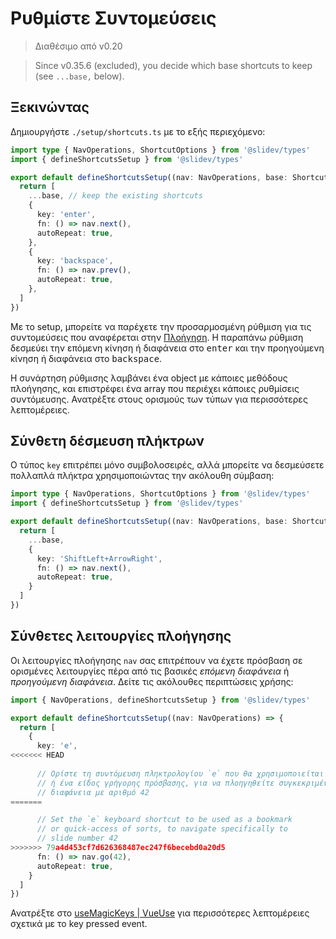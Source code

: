 # Ρυθμίστε Συντομεύσεις

> Διαθέσιμο από v0.20

> Since v0.35.6 (excluded), you decide which base shortcuts to keep (see `...base,` below).

<Environment type="client" />

## Ξεκινώντας

Δημιουργήστε `./setup/shortcuts.ts` με το εξής περιεχόμενο:

```ts
import type { NavOperations, ShortcutOptions } from '@slidev/types'
import { defineShortcutsSetup } from '@slidev/types'

export default defineShortcutsSetup((nav: NavOperations, base: ShortcutOptions[]) => {
  return [
    ...base, // keep the existing shortcuts
    {
      key: 'enter',
      fn: () => nav.next(),
      autoRepeat: true,
    },
    {
      key: 'backspace',
      fn: () => nav.prev(),
      autoRepeat: true,
    },
  ]
})
```

Με το setup, μπορείτε να παρέχετε την προσαρμοσμένη ρύθμιση για τις συντομεύσεις που αναφέρεται στην [Πλοήγηση](/guide/navigation#μπάρα-πλοήγησης). Η παραπάνω ρύθμιση δεσμεύει την επόμενη κίνηση ή διαφάνεια στο <kbd>enter</kbd> και την προηγούμενη κίνηση ή διαφάνεια στο <kbd>backspace</kbd>.

Η συνάρτηση ρύθμισης λαμβάνει ένα object με κάποιες μεθόδους πλοήγησης, και επιστρέφει ένα array που περιέχει κάποιες ρυθμίσεις συντόμευσης. Ανατρέξτε στους ορισμούς των τύπων για περισσότερες λεπτομέρειες.

## Σύνθετη δέσμευση πλήκτρων

Ο τύπος `key` επιτρέπει μόνο συμβολοσειρές, αλλά μπορείτε να δεσμεύσετε πολλαπλά πλήκτρα χρησιμοποιώντας την ακόλουθη σύμβαση:

```ts
import type { NavOperations, ShortcutOptions } from '@slidev/types'
import { defineShortcutsSetup } from '@slidev/types'

export default defineShortcutsSetup((nav: NavOperations, base: ShortcutOptions[]) => {
  return [
    ...base,
    {
      key: 'ShiftLeft+ArrowRight',
      fn: () => nav.next(),
      autoRepeat: true,
    }
  ]
})
```

## Σύνθετες λειτουργίες πλοήγησης

Οι λειτουργίες πλοήγησης `nav` σας επιτρέπουν να έχετε πρόσβαση σε ορισμένες λειτουργίες πέρα από τις βασικές _επόμενη διαφάνεια_ ή _προηγούμενη διαφάνεια_. Δείτε τις ακόλουθες περιπτώσεις χρήσης:

```ts
import { NavOperations, defineShortcutsSetup } from '@slidev/types'

export default defineShortcutsSetup((nav: NavOperations) => {
  return [
    {
      key: 'e',
<<<<<<< HEAD
      
      // Ορίστε τη συντόμευση πληκτρολογίου `e` που θα χρησιμοποιείται ως σελιδοδείκτης
      // ή ένα είδος γρήγορης πρόσβασης, για να πλοηγηθείτε συγκεκριμένα στο
      // διαφάνεια με αριθμό 42
=======

      // Set the `e` keyboard shortcut to be used as a bookmark
      // or quick-access of sorts, to navigate specifically to
      // slide number 42
>>>>>>> 79a4d453cf7d626368487ec247f6becebd0a20d5
      fn: () => nav.go(42),
      autoRepeat: true,
    }
  ]
})
```

Ανατρέξτε στο [useMagicKeys | VueUse](https://vueuse.org/core/useMagicKeys/) για περισσότερες λεπτομέρειες σχετικά με το key pressed event.
